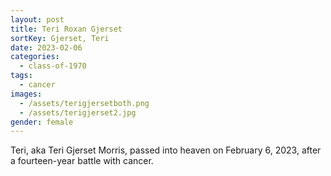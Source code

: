 ```yaml
---
layout: post
title: Teri Roxan Gjerset
sortKey: Gjerset, Teri
date: 2023-02-06
categories:
  - class-of-1970
tags:
  - cancer
images:
  - /assets/terigjersetboth.png
  - /assets/terigjerset2.jpg
gender: female
---
```

Teri, aka Teri Gjerset Morris, passed into heaven on February 6, 2023, after a fourteen-year battle with cancer.